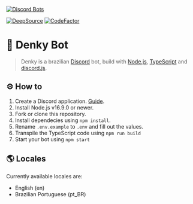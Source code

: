 [![Discord Bots](https://top.gg/api/widget/704517722100465746.svg)](https://top.gg/bot/704517722100465746)

[![DeepSource](https://deepsource.io/gh/davipatricio/denky-rewrite.svg/?label=active+issues&show_trend=true&token=PIa9TXIWBBLXrciRt_l3H_8X)](https://deepsource.io/gh/davipatricio/denky-rewrite/?ref=repository-badge)
[![CodeFactor](https://www.codefactor.io/repository/github/davipatricio/denky-rewrite/badge)](https://www.codefactor.io/repository/github/davipatricio/denky-rewrite)

# 🤖 Denky Bot

> Denky is a brazilian [Discord](https://discord.com) bot, build with [Node.js](https://nodejs.org), [TypeScript](https://www.typescriptlang.org/) and [discord.js](https://discord.js.org).

## ⚙️ How to
1. Create a Discord application. [Guide](https://discordjs.guide/preparations/setting-up-a-bot-application.html#creating-your-bot).
2. Install Node.js v16.9.0 or newer.
3. Fork or clone this repository.
4. Install dependecies using `npm install`.
5. Rename `.env.example` to `.env` and fill out the values.
6. Transpile the TypeScript code using `npm run build`
7. Start your bot using `npm start`

## 🌎 Locales
Currently available locales are:

- English (en)
- Brazilian Portuguese (pt_BR)
